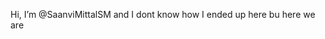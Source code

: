 Hi, I’m @SaanviMittalSM and I dont know how I ended up here bu here we are

<!---
SaanviMittalSM/SaanviMittalSM is a ✨ special ✨ repository because its `README.md` (this file) appears on your GitHub profile.
You can click the Preview link to take a look at your changes.
--->
